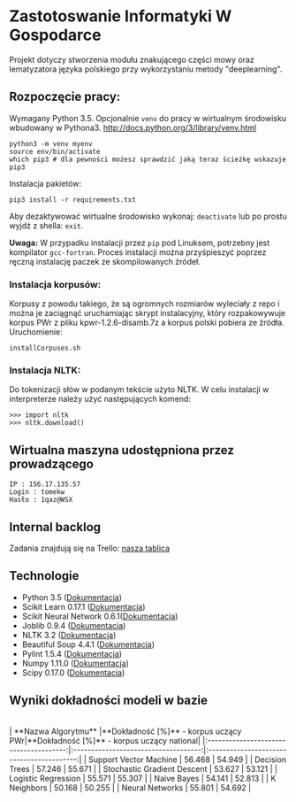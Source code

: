 # Zastotoswanie Informatyki W Gospodarce

Projekt dotyczy stworzenia modułu znakującego części mowy oraz lematyzatora języka polskiego przy wykorzystaniu metody "deeplearning".

## Rozpoczęcie pracy:

Wymagany Python 3.5. Opcjonalnie `venv` do pracy w wirtualnym środowisku wbudowany w Pythona3.
http://docs.python.org/3/library/venv.html

    python3 -m venv myenv
    source env/bin/activate
    which pip3 # dla pewności możesz sprawdzić jaką teraz ścieżkę wskazuje pip3

Instalacja pakietów:

    pip3 install -r requirements.txt

Aby dezaktywować wirtualne środowisko wykonaj: `deactivate` lub po prostu wyjdź z shella: `exit`.

**Uwaga:**
W przypadku instalacji przez `pip` pod Linuksem, potrzebny jest kompilator `gcc-fortran`. Proces instalacji można przyśpieszyć poprzez ręczną instalację paczek ze skompilowanych źródeł.

### Instalacja korpusów:

Korpusy z powodu takiego, że są ogromnych rozmiarów wyleciały z repo i można je zaciągnąć uruchamiając skrypt instalacyjny, który rozpakowywuje korpus PWr z pliku kpwr-1.2.6-disamb.7z a korpus polski pobiera ze źródła. Uruchomienie:

	installCorpuses.sh

### Instalacja NLTK:

Do tokenizacji słów w podanym tekście użyto NLTK. W celu instalacji w interpreterze należy użyć następujących komend:

	>>> import nltk
	>>> nltk.download()
 
## Wirtualna maszyna udostępniona przez prowadzącego

    IP : 156.17.135.57
    Login : tomekw
    Hasło : 1qaz@WSX

## Internal backlog
Zadania znajdują się na Trello: [nasza tablica](https://trello.com/b/XU09b2u5/zastosowanie-informatyki-w-gospodarce-projekt-deeplearning-lematyzacja-pos-tagging)

## Technologie
   - Python 3.5 ([Dokumentacja](http://docs.python.org/3.5/))
   - Scikit Learn 0.17.1 ([Dokumentacja](http://http://scikit-learn.org/0.17/documentation.html))
   - Scikit Neural Network 0.6.1([Dokumentacja](https://scikit-neuralnetwork.readthedocs.org/en/latest/))
   - Joblib 0.9.4 ([Dokumentacja](https:/pythonhosted.org/joblib/))
   - NLTK 3.2 ([Dokumentacja](http://www.nltk.org))
   - Beautiful Soup 4.4.1 ([Dokumentacja](https://www.crummy.com/software/BeautifulSoup/bs4/doc/))
   - Pylint 1.5.4 ([Dokumentacja](http://www.pylint.org))
   - Numpy 1.11.0 ([Dokumentacja](http://www.numpy.org))
   - Scipy 0.17.0 ([Dokumentacja](http://www.scipy.org))

## Wyniki dokładności modeli w bazie
<br/>
| **Nazwa Algorytmu**                    |**Dokładność [%]** - korpus uczący PWr|**Dokładność [%]** - korpus uczący national|
|:--------------------------------------:|:------------------------------------:|:-----------------------------------------:|
| Support Vector Machine                 | 56.468 | 54.949 |
| Decision Trees                         | 57.246 | 55.671 |
| Stochastic Gradient Descent            | 53.627 | 53.121 |
| Logistic Regression                    | 55.571 | 55.307 |
| Naive Bayes                            | 54.141 | 52.813 |
| K Neighbors                            | 50.168 | 50.255 |
| Neural Networks                        | 55.801 | 54.692 |
